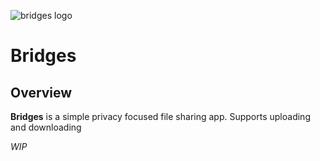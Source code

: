 ![bridges logo](https://raw.githubusercontent.com/sinwolfe/Bridges/refs/heads/main/images/bridges-logo-temp-128.png)

# Bridges

## Overview
**Bridges** is a simple privacy focused file sharing app. Supports uploading and downloading

*WIP*
